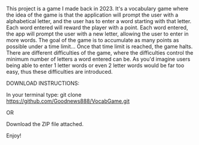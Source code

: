This project is a game I made back in 2023. It's a vocabulary game where the idea of the game is that the application will prompt the user with a alphabetical letter, and the user has to enter a word starting with that letter.
Each word entered will reward the player with a point. Each word entered, the app will prompt the user with a new letter, allowing the user to enter in more words. The goal of the game is to accumulate as many points as possible
under a time limit... Once that time limit is reached, the game halts. There are different difficulties of the game, where the difficulties control the minimum number of letters a word entered can be. As you'd imagine users being
able to enter 1 letter words or even 2 letter words would be far too easy, thus these difficulties are introduced. 

DOWNLOAD INSTRUCTIONS:

In your terminal type:
git clone https://github.com/Goodnews888/VocabGame.git

OR

Download the ZIP file attached.

Enjoy!
